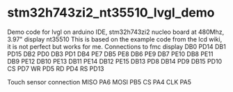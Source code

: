 # stm32h743zi2_nt35510_lvgl_demo
Demo code for lvgl on arduino IDE, stm32h743zi2 nucleo board at 480Mhz, 3.97" display nt35510
This is based on the example code from the lcd wiki, it is not perfect but works for me.
Connections to fmc display
DB0 PD14
DB1 PD15
DB2 PD0
DB3 PD1
DB4 PE7
DB5 PE8
DB6 PE9
DB7 PE10
DB8 PE11
DB9 PE12
DB10 PE13
DB11 PE14
DB12 PE15
DB13 PD8
DB14 PD9
DB15 PD10
CS PD7
WR PD5
RD PD4
RS PD13

Touch sensor connection
MISO PA6
MOSI PB5
CS PA4
CLK PA5



